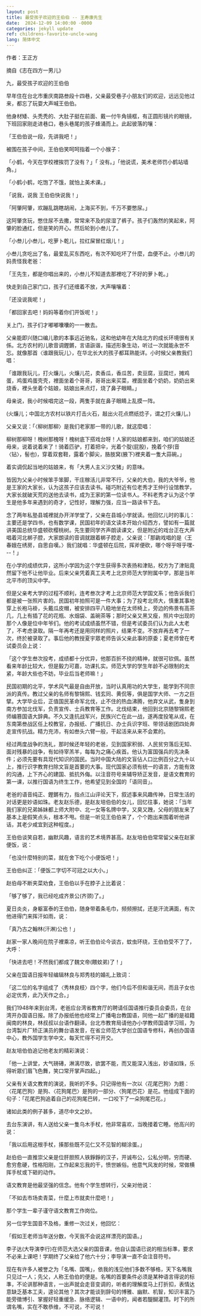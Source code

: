 ```yaml
---
layout: post
title: 最受孩子欢迎的王伯伯 -- 王寿康先生
date:  2024-12-09 14:00:00 -0000
categories: jekyll update
ref: childrens-favorite-uncle-wang
lang: 简体中文
---
```


作者：王正方

摘自《志在四方一男儿》

九，最受孩子欢迎的王伯伯

早年住在台北市重庆南路叁段十四巷，父亲最受巷子小朋友们的欢迎，远远见他过来，都忘了玩耍大声喊王伯伯。

他身材矮、头秃秃的、大肚子挺在前面、戴一付牛角镜框，有正圆形镜片的眼镜，下班回家刚走进巷口，巷头巷尾的孩子蜂涌而上。此起彼落的嚷：

「王伯伯说一段，先讲我吧！」

被围在孩子中间，王伯伯笑呵呵指着一个小猴子：

「小鹤，今天在学校裡挨罚了没有？」「 没有。」「他说谎，美术老师罚小鹤站墙角。」 

「小鹤小鹤，吃饱了不饿，就怕上美术课。」

「说我，说我 王伯伯快说我！」

「阿肇阿肇，欢蹦乱跳瞎胡闹，上海买不到，千万不要憋尿。」

这阿肇贪玩，憋住尿不去撒，常常来不及的尿湿了裤子。孩子们轰然的笑起来，阿肇的脸通红，但是笑的开心。然后轮到小叁儿了。

「小叁儿小叁儿，吃萝卜乾儿，拉红屎冒红烟儿！」

小叁儿贪吃出了名，最爱乱买东西吃，有次不知吃坏了什麼，血便不止。小叁儿的妈责怪我老爸：

「王先生，都是你唱出来的，小叁儿不知道去那裡吃了不好的萝卜乾。」

快走到自己家门口，孩子们还缠着不放，大声嚷嚷着：

「还没说我呢！」

「都回家去吧！妈妈等着你们开饭呢！」 

关上门，孩子们才嘟嘟囔囔的一一散去。

父亲能即兴随口编儿歌的本事远近驰名，这和他幼年在大陆北方的成长环境很有关係。北方农村的儿歌音调鏗鏘，言语詼谐，描述形象生动，听过一次就能永世不忘。就像那首〈谁跟我玩儿〉，在华北长大的孩子都耳熟能详。小时候父亲教我们唱：

「谁跟我玩儿，打火燫儿，火燫儿花，卖香瓜，香瓜苦，卖豆腐，豆腐烂，摊鸡蛋，鸡蛋鸡蛋壳壳，裡面坐着个哥哥，哥哥出来买菜，裡面坐着个奶奶，奶奶出来烧香，裡头坐着个姑娘，姑娘出来点灯，烧了鼻子眼睛。」

母亲说，我小时候唱完这一段，两隻手就在鼻子眼睛上乱摸一阵。

(火燫儿；中国北方农村以铁片打击火石，敲出火花点燃纸捻子，谓之打火燫儿。)

父亲又说：「〈柳树那柳〉是我们老家那一带的儿歌，就这麼唱：

柳树那柳呀！槐树那槐呀！槐树底下搭戏台呀！人家的姑娘都来到，咱们的姑娘还毋来，说着说着来了！骑着匹驴，打着把伞，光着个腚(屁股)，挽着个拶(音〈钻〉，髻也)，穿着双套鞋，露着个脚尖，胳肢窝(腋下)裡夹着一隻大蒜碗。」

着实调侃起当地的姑娘来，有「大男人主义沙文猪」的意味。

皆因为父亲小时候笨手笨脚，干庄稼活儿非常不行，父亲的大伯，我的大爷爷，他是王家的大家长，认为这孩子应该去读书。碰巧附近有位老秀才王仲行设馆教学，大家长就破天荒的送他去读书，成为王家的第一位读书人。不料老秀才认为这个学生是他多年来遇到的奇才，记性好，理解力强，应当一路读书下去。

念了两年私塾县城裡就办开洋学堂了，父亲在县城小学就读。他回忆儿时的事儿：主要还是学四书，也有数学课，民国初年的语文读本开始介绍西方，譬如有一篇就讲美国总统华盛顿砍樱桃树。先生要同学齐声朗读课文，但是附近的戏台正在大声唱着河北梆子腔，大家朗读的音调就跟着梆子腔走，父亲说：「那齣戏唱的是〈王春娥在绣房，自思自嘆。〉我们就唱：华盛顿在后院，挥斧便砍，哪个呀乎呀乎嘿---！」

在小学的成绩优异，这所小学因为这个学生获得多次表扬和津贴，校方为了津贴竟然留下他不让他毕业。后来父亲凭着真工夫考上北京师范大学附属中学，那是当年北平市的顶尖中学。

但是父亲考大学的过程不顺利，连考叁次才考上北京师范大学国文系；他告诉我们都是被一张照片害的。民国初年拍照可是一件大事；为了投考北师大，慎重其事地穿上长袍马褂，头戴瓜皮帽，被安排四平八稳地坐在太师椅上，旁边的佈景有高茶几，几上有插了花的花瓶、水烟袋、盖碗茶等；那时父亲又黑又瘦，照片中出现的那个人像是位中年爷们。他的考试成绩虽然不错，但是考试委员们认为此人太老了，不考虑录取。隔一年再考还是用同样的照片，结果不变。不放弃再去考了一次，终於被录取了。事后他的教授夏宇眾老师告诉父亲此事的原委；夏老师曾在考试委员会上说： 

「这个学生叁次投考，成绩都十分优异，他那百折不挠的精神，就很可钦佩。虽然看来年龄比较大，但是毅力可嘉，功课扎实。师范大学的学生年龄不必限制的太紧，年龄大些也不妨，毕业后当老师嘛！」

民国初期的北平，学术风气最是自由开放，当时认真用功的大学生，能学到不同宗派的真传。教过父亲的名师有黎锦熙、钱玄同、黄侃等，俱是国学大师、一方之巨擘。大学毕业后，正值国民革命军北伐，止不住的热血沸腾，他弃文从武，隻身到南方参加北伐军，负责宣传、士兵教育等工作。北伐结束，他回到北京随黎锦熙老师编篡国语大辞典。不久又逢抗战军兴，民族兴亡在此一战，遂再度投笔从戎，在东南第叁战区任上校教官，办报纸、广播抗日、办士兵识字班、带领话剧团四处奔走宣传抗战。精力充沛，有如叁头六臂一般，干起活来从来不会累的。

经过两度战争的洗礼，那时候还年轻的老爸，见到国家积弱、人民贫穷落后无知、面对残暴的战争，有如待宰羔羊，每每为之痛心疾首。他认为富国强兵的先决条件；必须先要有具现代知识的国民。当时中国大陆的文盲佔人口比例百分之九十以上，推行识字教育扫除文盲是首要的大事。现代国家必须有统一的语言，方能有效的沟通，上下齐心的建国、抵抗外侮。以注音符号来辅导矫正发音，是语文教育的第一课，以推行国语为终生工作，他希望见到全国的「语同音」。

老爸的语音纯正、鏗鏘有力，指点江山评论天下，叙述事来风趣传神，日常生活的对话更是妙语如珠。老友赵乐德，是赵友培伯伯的女儿，回忆往事，她说：「当年我们家的兄弟姊妹都上师大附中、北一女等名牌中学，又臭又跩，父母的朋友来了基本上是假笑点头，根本不甩。但是一听见王伯伯来了，个个跑出来围着听他讲话，其老少咸宜到这种程度。」

王伯伯谈笑自若，幽默风趣，语言的艺术境界甚高。赵友培伯伯常常留父亲在赵家便饭，说：

「也没什麼特别的菜，就在舍下吃个小便饭吧！」

王伯伯纠正：「便饭二字切不可冠之以大小。」

赵伯母不断夹菜劝食，王伯伯以手在脖子上比着说：

「够了够了，我已经吃成齐景公(齐颈)了。」

夏日炎炎，身躯富泰的王伯伯，随身带着条毛巾，频频擦拭，还是汗流满面，有次他进得门来挥汗如雨，说：

「真乃古之翰林(汗淋)公也！」

赵家一家人晚间在院子裡乘凉，听王伯伯论今谈古，蚊虫环绕，王伯伯受不了了，大呼：

「快进去吧！不然我们都成了魏文帝(餵蚊弟)了！」

父亲在国语日报年轻编辑林良与郑秀枝的婚礼上致词： 

「这二位的名字组成了〈秀林良枝〉四个字，他们今后不但和谐无间，而且子女也必定优秀，此乃天作之合。」

我们1948年来到台湾，老爸应台湾省教育厅的聘请任国语推行委员会委员，在台湾开办国语日报。除了办报纸他也经常上广播电台教国语，同他一起广播的是祖籍闽南的林良，林叔叔以台语作翻译。台北市教育局请他办小学教师国语学习班，为台湾製片厂矫正演员的舞台语发音，在省立师范大学创立国语专修科，再创办国语中心，教外国学生学中文，每天忙得不可开交。

赵友培伯伯追记他老友的精彩演说：

「他一上讲堂，大气磅礡，淋漓尽致，欲罢不能，而又能深入浅出，妙语如珠，乐得听眾们眉飞色舞，笑口常开掌声四起。」

父亲有关语文教育的演说，我听的不多。只记得他有一次以〈花尾巴狗〉为题：〈花尾巴狗〉是狗、〈花狗尾巴〉是狗的一部分、〈狗尾巴花〉是花。他组成下面的句子：「花尾巴狗追着自己的花狗尾巴转，一口咬下了一朵狗尾巴花。」

诸如此类的例子甚多，道尽中文之妙。

去台东演讲，有人送给父亲一隻乌木手杖，他非常喜欢，当晚搂着它睡。他高兴的说：

「我以后用这根手杖，揍那些既不见仁又不见智的糊涂蛋。」

赵伯伯一直推崇父亲是位肝胆照人铁錚錚的汉子，开诚布公，公私分明，穷而硬、愈穷愈硬，性格阳刚，工作起来忘我的干，愤世嫉俗。他意气风发的时候，常做横挥手杖或下砸的动作。

语文教育是他最坚强的信念。他有个学生想转行，父亲对他说：

「不如去市场卖青菜，什麼上市就卖什麼吧！」

那个学生一辈子谨守语文教育工作岗位。

另一位学生国音不及格，重修一次过关，他回忆：

   「假如王老师当年送分数，今天我不会说这样漂亮的国语。」
   
李子达(大导演李行)在师范大选父亲的国音课，他自认国语已说的相当标準，要求不必来上课吧！学期终了父亲给了他六十分；李导演一直不会注音符号。

现在有许多人被誉之为「名嘴、国嘴」，依我的浅见他们多数不够格，天下名嘴我只见过一人；先父，人称王伯伯的便是。名嘴的首要条件必须是某种语言得说的标準，不论讲那种语言，一出声就会走音变调的，听者的理解度马上打折扣，表情达意缺乏基本工夫，遑论其他？其次才能谈到辞句的博雅、幽默、机智，知识丰富乃能旁徵博引、掌握好轻重缓急、脉络逻辑、一语中的，闻者若醍醐灌顶。时下的所谓名嘴，实在不敢恭维，不可说，不可说！

